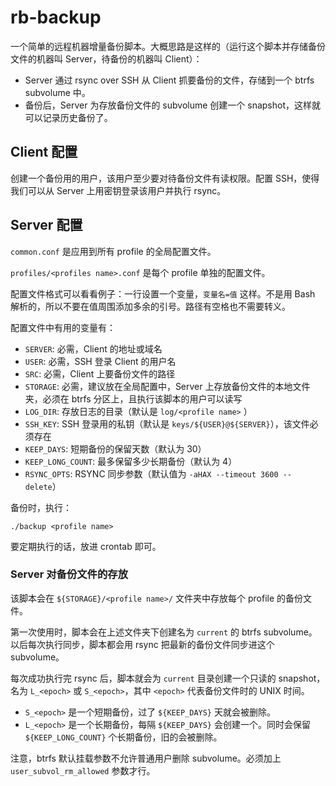 # rb-backup

一个简单的远程机器增量备份脚本。大概思路是这样的（运行这个脚本并存储备份文件的机器叫 Server，待备份的机器叫 Client）：
* Server 通过 rsync over SSH 从 Client 抓要备份的文件，存储到一个 btrfs subvolume 中。
* 备份后，Server 为存放备份文件的 subvolume 创建一个 snapshot，这样就可以记录历史备份了。

## Client 配置

创建一个备份用的用户，该用户至少要对待备份文件有读权限。配置 SSH，使得我们可以从 Server 上用密钥登录该用户并执行 rsync。

## Server 配置

`common.conf` 是应用到所有 profile 的全局配置文件。

`profiles/<profiles name>.conf` 是每个 profile 单独的配置文件。

配置文件格式可以看看例子：一行设置一个变量，`变量名=值` 这样。不是用 Bash 解析的，所以不要在值周围添加多余的引号。路径有空格也不需要转义。

配置文件中有用的变量有：
* `SERVER`: 必需，Client 的地址或域名
* `USER`: 必需，SSH 登录 Client 的用户名
* `SRC`: 必需，Client 上要备份文件的路径
* `STORAGE`: 必需，建议放在全局配置中，Server 上存放备份文件的本地文件夹，必须在 btrfs 分区上，且执行该脚本的用户可以读写
* `LOG_DIR`: 存放日志的目录（默认是 `log/<profile name>` ）
* `SSH_KEY`: SSH 登录用的私钥（默认是 `keys/${USER}@${SERVER}`），该文件必须存在
* `KEEP_DAYS`: 短期备份的保留天数（默认为 30）
* `KEEP_LONG_COUNT`: 最多保留多少长期备份（默认为 4）
* `RSYNC_OPTS`: RSYNC 同步参数（默认值为 `-aHAX --timeout 3600 --delete`）

备份时，执行：
```
./backup <profile name>
```

要定期执行的话，放进 crontab 即可。

### Server 对备份文件的存放

该脚本会在 `${STORAGE}/<profile name>/` 文件夹中存放每个 profile 的备份文件。

第一次使用时，脚本会在上述文件夹下创建名为 `current` 的 btrfs subvolume。以后每次执行同步，脚本都会用 rsync 把最新的备份文件同步进这个 subvolume。

每次成功执行完 rsync 后，脚本就会为 `current` 目录创建一个只读的 snapshot，名为 `L_<epoch>` 或 `S_<epoch>`，其中 `<epoch>` 代表备份文件时的 UNIX 时间。
* `S_<epoch>` 是一个短期备份，过了 `${KEEP_DAYS}` 天就会被删除。
* `L_<epoch>` 是一个长期备份，每隔 `${KEEP_DAYS}` 会创建一个。同时会保留 `${KEEP_LONG_COUNT}` 个长期备份，旧的会被删除。

注意，btrfs 默认挂载参数不允许普通用户删除 subvolume。必须加上 `user_subvol_rm_allowed` 参数才行。

